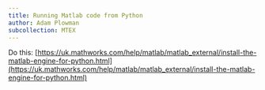 ```yaml
---
title: Running Matlab code from Python
author: Adam Plowman
subcollection: MTEX
---
```


Do this: [https://uk.mathworks.com/help/matlab/matlab_external/install-the-matlab-engine-for-python.html](https://uk.mathworks.com/help/matlab/matlab_external/install-the-matlab-engine-for-python.html)
